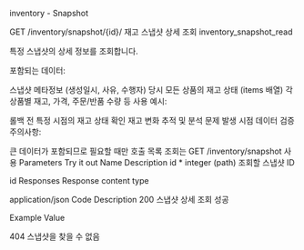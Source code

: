 inventory - Snapshot


GET
/inventory/snapshot/{id}/
재고 스냅샷 상세 조회
inventory_snapshot_read

특정 스냅샷의 상세 정보를 조회합니다.

포함되는 데이터:

스냅샷 메타정보 (생성일시, 사유, 수행자)
당시 모든 상품의 재고 상태 (items 배열)
각 상품별 재고, 가격, 주문/반품 수량 등
사용 예시:

롤백 전 특정 시점의 재고 상태 확인
재고 변화 추적 및 분석
문제 발생 시점 데이터 검증
주의사항:

큰 데이터가 포함되므로 필요할 때만 호출
목록 조회는 GET /inventory/snapshot 사용
Parameters
Try it out
Name	Description
id *
integer
(path)
조회할 스냅샷 ID

id
Responses
Response content type

application/json
Code	Description
200	
스냅샷 상세 조회 성공

Example Value

404	
스냅샷을 찾을 수 없음